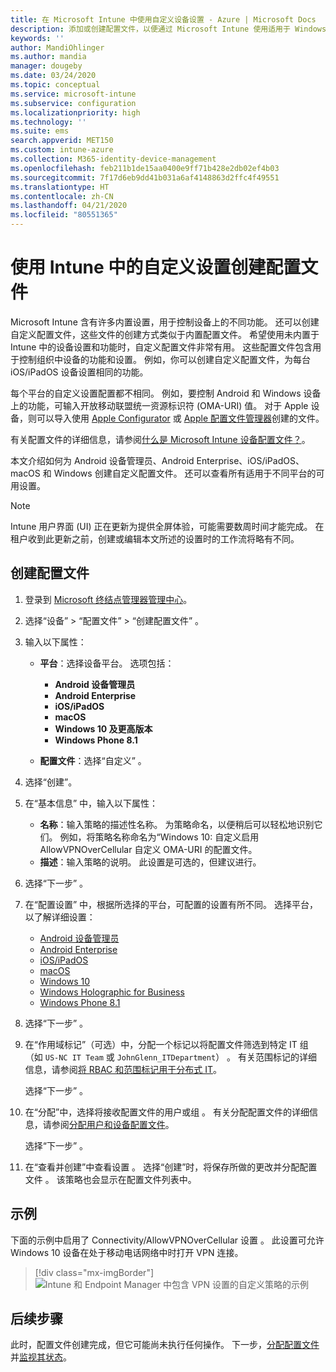 ```yaml
---
title: 在 Microsoft Intune 中使用自定义设备设置 - Azure | Microsoft Docs
description: 添加或创建配置文件，以便通过 Microsoft Intune 使用适用于 Windows Phone、Windows 8.1、Windows 10 及更高版本、Android 设备管理员、Android Enterprise、macOS 和 iOS/iPadOS 设备的自定义设置。
keywords: ''
author: MandiOhlinger
ms.author: mandia
manager: dougeby
ms.date: 03/24/2020
ms.topic: conceptual
ms.service: microsoft-intune
ms.subservice: configuration
ms.localizationpriority: high
ms.technology: ''
ms.suite: ems
search.appverid: MET150
ms.custom: intune-azure
ms.collection: M365-identity-device-management
ms.openlocfilehash: feb211b1de15aa0400e9ff71b428e2db02ef4b03
ms.sourcegitcommit: 7f17d6eb9dd41b031a6af4148863d2ffc4f49551
ms.translationtype: HT
ms.contentlocale: zh-CN
ms.lasthandoff: 04/21/2020
ms.locfileid: "80551365"
---
```

# <a name="create-a-profile-with-custom-settings-in-intune"></a>使用 Intune 中的自定义设置创建配置文件

Microsoft Intune 含有许多内置设置，用于控制设备上的不同功能。 还可以创建自定义配置文件，这些文件的创建方式类似于内置配置文件。 希望使用未内置于 Intune 中的设备设置和功能时，自定义配置文件非常有用。 这些配置文件包含用于控制组织中设备的功能和设置。 例如，你可以创建自定义配置文件，为每台 iOS/iPadOS 设备设置相同的功能。

每个平台的自定义设置配置都不相同。 例如，要控制 Android 和 Windows 设备上的功能，可输入开放移动联盟统一资源标识符 (OMA-URI) 值。 对于 Apple 设备，则可以导入使用 [Apple Configurator](https://itunes.apple.com/us/app/apple-configurator-2/id1037126344?mt=12) 或 [Apple 配置文件管理器](https://support.apple.com/profile-manager)创建的文件。

有关配置文件的详细信息，请参阅[什么是 Microsoft Intune 设备配置文件？](device-profiles.md)。

本文介绍如何为 Android 设备管理员、Android Enterprise、iOS/iPadOS、macOS 和 Windows 创建自定义配置文件。 还可以查看所有适用于不同平台的可用设置。

> [!NOTE]
> Intune 用户界面 (UI) 正在更新为提供全屏体验，可能需要数周时间才能完成。 在租户收到此更新之前，创建或编辑本文所述的设置时的工作流将略有不同。

## <a name="create-the-profile"></a>创建配置文件

1. 登录到 [Microsoft 终结点管理器管理中心](https://go.microsoft.com/fwlink/?linkid=2109431)。
2. 选择“设备”   > “配置文件”   > “创建配置文件”  。
3. 输入以下属性：

    - **平台**：选择设备平台。 选项包括：  

        - **Android 设备管理员**
        - **Android Enterprise**
        - **iOS/iPadOS**
        - **macOS**
        - **Windows 10 及更高版本**
        - **Windows Phone 8.1**

    - **配置文件**：选择“自定义”  。

4. 选择“创建”。 
5. 在“基本信息”  中，输入以下属性：

    - **名称**：输入策略的描述性名称。 为策略命名，以便稍后可以轻松地识别它们。 例如，将策略名称命名为“Windows 10:  自定义启用 AllowVPNOverCellular 自定义 OMA-URI 的配置文件。
    - **描述**：输入策略的说明。 此设置是可选的，但建议进行。

6. 选择“下一步”  。

7. 在“配置设置”  中，根据所选择的平台，可配置的设置有所不同。 选择平台，以了解详细设置：

    - [Android 设备管理员](custom-settings-android.md)
    - [Android Enterprise](custom-settings-android-for-work.md)
    - [iOS/iPadOS](custom-settings-ios.md)
    - [macOS](custom-settings-macos.md)
    - [Windows 10](custom-settings-windows-10.md)
    - [Windows Holographic for Business](custom-settings-windows-holographic.md)
    - [Windows Phone 8.1](custom-settings-windows-phone-8-1.md)

8. 选择“下一步”  。
9. 在“作用域标记”（可选）中，分配一个标记以将配置文件筛选到特定 IT 组（如 `US-NC IT Team` 或 `JohnGlenn_ITDepartment`）  。 有关范围标记的详细信息，请参阅[将 RBAC 和范围标记用于分布式 IT](../fundamentals/scope-tags.md)。

    选择“下一步”  。

10. 在“分配”中，选择将接收配置文件的用户或组  。 有关分配配置文件的详细信息，请参阅[分配用户和设备配置文件](device-profile-assign.md)。

    选择“下一步”  。

11. 在“查看并创建”中查看设置  。 选择“创建”时，将保存所做的更改并分配配置文件  。 该策略也会显示在配置文件列表中。

## <a name="example"></a>示例

下面的示例中启用了 Connectivity/AllowVPNOverCellular 设置  。 此设置可允许 Windows 10 设备在处于移动电话网络中时打开 VPN 连接。

> [!div class="mx-imgBorder"]
> ![Intune 和 Endpoint Manager 中包含 VPN 设置的自定义策略的示例](./media/custom-settings-configure/custom-policy-example.png)

## <a name="next-steps"></a>后续步骤

此时，配置文件创建完成，但它可能尚未执行任何操作。 下一步，[分配配置文件](device-profile-assign.md)并[监视其状态](device-profile-monitor.md)。

